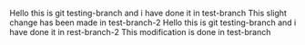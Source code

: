 Hello this is git testing-branch and i have done it in test-branch
This slight change has been made in test-branch-2
Hello this is git testing-branch and i have done it in rest-branch-2
This modification is done in test-branch
